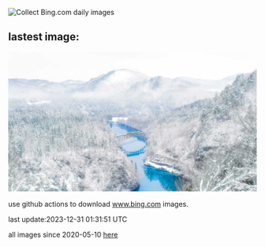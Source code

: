 ![Collect Bing.com daily images](https://github.com/counter2015/bing-daily-images/workflows/Collect%20Bing.com%20daily%20images/badge.svg)
## lastest image:
![](images/TadamiWinter.jpg)

use github actions to download www.bing.com images.

last update:2023-12-31 01:31:51 UTC

all images since 2020-05-10 [here](https://github.com/counter2015/bing-daily-images/tree/master/images) 
